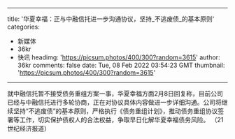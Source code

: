 
---
title: '华夏幸福：正与中融信托进一步沟通协议，坚持_不逃废债_的基本原则'
categories: 
 - 新媒体
 - 36kr
 - 快讯
headimg: 'https://picsum.photos/400/300?random=3615'
author: 36kr
comments: false
date: Tue, 08 Feb 2022 03:54:23 GMT
thumbnail: 'https://picsum.photos/400/300?random=3615'
---

<div>   
就中融信托暂不接受债务重组方案一事，华夏幸福方面2月8日回复称，目前公司已经与中融信托进行多轮协商，正在对协议具体内容做进一步详细沟通。公司将继续坚持“不逃废债”的基本原则，严格执行《债务重组计划》，推动债务重组协议签署等工作，切实保护债权人的合法权益，争取早日化解华夏幸福债务风险。 （21世纪经济报道）  
</div>
            